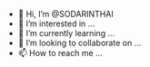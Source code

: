 - 👋 Hi, I’m @SODARINTHAI
- 👀 I’m interested in ...
- 🌱 I’m currently learning ...
- 💞️ I’m looking to collaborate on ...
- 📫 How to reach me ...

<!---
SODARINTHAI/SODARINTHAI is a ✨ special ✨ repository because its `README.md` (this file) appears on your GitHub profile.
You can click the Preview link to take a look at your changes.
--->
